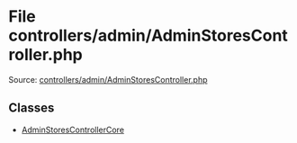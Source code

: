 File controllers/admin/AdminStoresController.php
=========

Source: [controllers/admin/AdminStoresController.php](https://github.com/PrestaShop/PrestaShop/blob/1.5.6.2/controllers/admin/AdminStoresController.php)


Classes
-------

* [AdminStoresControllerCore](class.AdminStoresControllerCore.md)

